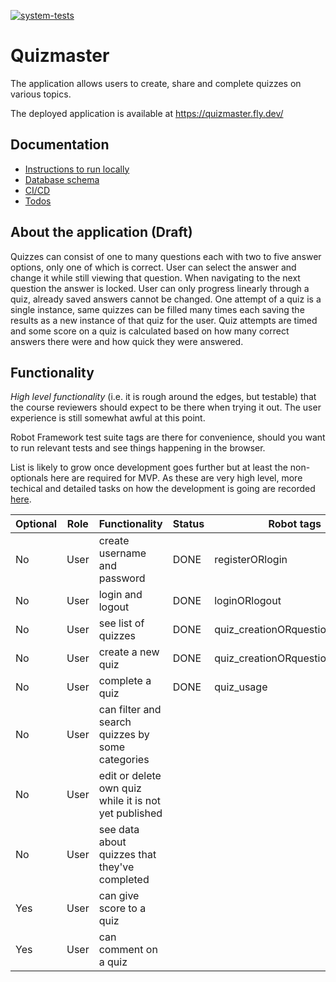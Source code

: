 [![system-tests](https://github.com/JHNUL/quizmaster/actions/workflows/system-tests.yaml/badge.svg?branch=main)](https://github.com/JHNUL/quizmaster/actions/workflows/system-tests.yaml)

# Quizmaster

The application allows users to create, share and complete quizzes on various topics.

The deployed application is available at https://quizmaster.fly.dev/

## Documentation

 - [Instructions to run locally](docs/dev.md)
 - [Database schema](docs/dbschema.md)
 - [CI/CD](docs/cicd.md)
 - [Todos](docs/todos.md)

## About the application (Draft)

Quizzes can consist of one to many questions each with two to five answer options, only one of which is correct. User can select the answer and change it while still viewing that question. When navigating to the next question the answer is locked. User can only progress linearly through a quiz, already saved answers cannot be changed. One attempt of a quiz is a single instance, same quizzes can be filled many times each saving the results as a new instance of that quiz for the user. Quiz attempts are timed and some score on a quiz is calculated based on how many correct answers there were and how quick they were answered.

## Functionality

*High level functionality* (i.e. it is rough around the edges, but testable) that the course reviewers should expect to be there when trying it out. The user experience is still somewhat awful at this point.

Robot Framework test suite tags are there for convenience, should you want to run relevant tests and see things happening in the browser.

List is likely to grow once development goes further but at least the non-optionals here are required for MVP. As these are very high level, more techical and detailed tasks on how the development is going are recorded [here](docs/todos.md).

|Optional|Role|Functionality|Status|Robot tags|
|---|---|---|---|---|
|No|User|create username and password|DONE|registerORlogin|
|No|User|login and logout|DONE|loginORlogout|
|No|User|see list of quizzes|DONE|quiz_creationORquestion_creation|
|No|User|create a new quiz|DONE|quiz_creationORquestion_creation|
|No|User|complete a quiz|DONE|quiz_usage|
|No|User|can filter and search quizzes by some categories||
|No|User|edit or delete own quiz while it is not yet published||
|No|User|see data about quizzes that they've completed||
|Yes|User|can give score to a quiz||
|Yes|User|can comment on a quiz||
